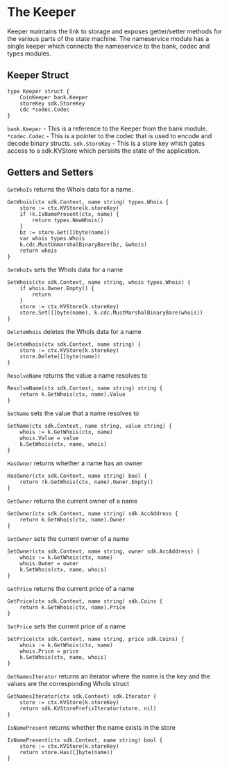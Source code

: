 # The Keeper

Keeper maintains the link to storage and exposes getter/setter methods for
the various parts of the state machine. The nameservice module has a single
keeper which connects the nameservice to the bank, codec and types modules.

## Keeper Struct

```
type Keeper struct {
	CoinKeeper bank.Keeper
	storeKey sdk.StoreKey
	cdc *codec.Codec
}
```
`bank.Keeper` - This is a reference to the Keeper from the bank module.
`*codec.Codec` - This is a pointer to the codec that is used to encode and decode binary structs.
`sdk.StoreKey` - This is a store key which gates access to a sdk.KVStore which persists the state of the application.

## Getters and Setters

`GetWhoIs` returns the WhoIs data for a name.  
```
GetWhois(ctx sdk.Context, name string) types.Whois {
	store := ctx.KVStore(k.storeKey)
	if !k.IsNamePresent(ctx, name) {
		return types.NewWhois()
	}
	bz := store.Get([]byte(name))
	var whois types.Whois
	k.cdc.MustUnmarshalBinaryBare(bz, &whois)
	return whois
}
```
`SetWhoIs` sets the WhoIs data for a name
```
SetWhois(ctx sdk.Context, name string, whois types.Whois) {
	if whois.Owner.Empty() {
		return
	}
	store := ctx.KVStore(k.storeKey)
	store.Set([]byte(name), k.cdc.MustMarshalBinaryBare(whois))
}
```

`DeleteWhois` deletes the WhoIs data for a name
```
DeleteWhois(ctx sdk.Context, name string) {
	store := ctx.KVStore(k.storeKey)
	store.Delete([]byte(name))
}
```

`ResolveName` returns the value a name resolves to
```
ResolveName(ctx sdk.Context, name string) string {
	return k.GetWhois(ctx, name).Value
}
```

`SetName` sets the value that a name resolves to
```
SetName(ctx sdk.Context, name string, value string) {
	whois := k.GetWhois(ctx, name)
	whois.Value = value
	k.SetWhois(ctx, name, whois)
}
```

`HasOwner` returns whether a name has an owner
```
HasOwner(ctx sdk.Context, name string) bool {
	return !k.GetWhois(ctx, name).Owner.Empty()
}
```

`GetOwner` returns the current owner of a name
```
GetOwner(ctx sdk.Context, name string) sdk.AccAddress {
	return k.GetWhois(ctx, name).Owner
}
```

`SetOwner` sets the current owner of a name
```
SetOwner(ctx sdk.Context, name string, owner sdk.AccAddress) {
	whois := k.GetWhois(ctx, name)
	whois.Owner = owner
	k.SetWhois(ctx, name, whois)
}
```

`GetPrice` returns the current price of a name
```
GetPrice(ctx sdk.Context, name string) sdk.Coins {
	return k.GetWhois(ctx, name).Price
}
```

`SetPrice` sets the current price of a name
```
SetPrice(ctx sdk.Context, name string, price sdk.Coins) {
	whois := k.GetWhois(ctx, name)
	whois.Price = price
	k.SetWhois(ctx, name, whois)
}
```

`GetNamesIterator` returns an iterator where the name is the key
and the values are the corresponding WhoIs struct
```
GetNamesIterator(ctx sdk.Context) sdk.Iterator {
	store := ctx.KVStore(k.storeKey)
	return sdk.KVStorePrefixIterator(store, nil)
}
```

`IsNamePresent` returns whether the name exists in the store
```
IsNamePresent(ctx sdk.Context, name string) bool {
	store := ctx.KVStore(k.storeKey)
	return store.Has([]byte(name))
}
```
